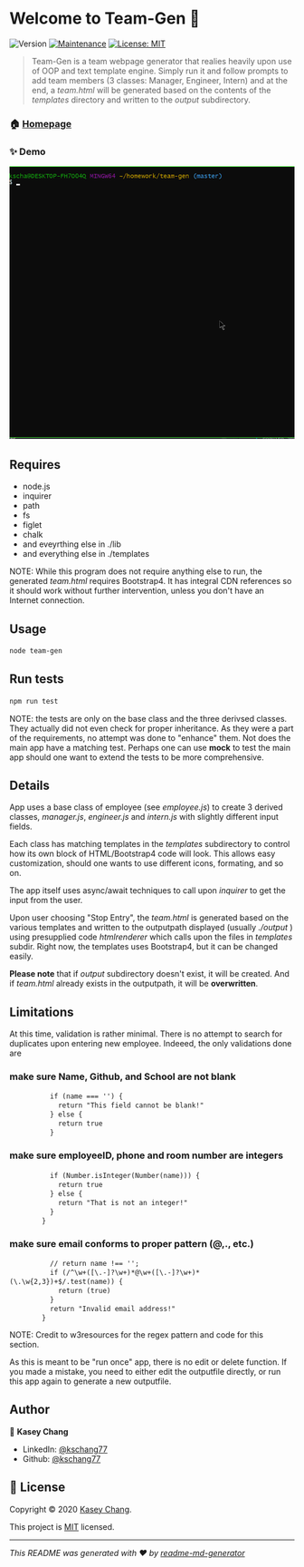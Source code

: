 # Welcome to Team-Gen 👋
![Version](https://img.shields.io/badge/version-0.1-blue.svg?cacheSeconds=2592000)
[![Maintenance](https://img.shields.io/badge/Maintained%3F-yes-green.svg)](https://github.com/kschang77/team-gen/graphs/commit-activity)
[![License: MIT](https://img.shields.io/github/license/kschang77/Team-Gen)](https://github.com/kschang77/team-gen/blob/master/LICENSE)

> Team-Gen is a team webpage generator that realies heavily upon use of OOP and text template engine. Simply run it and follow prompts to add team members (3 classes: Manager, Engineer, Intern) and at the end, a _team.html_ will be generated based on the contents of the _templates_ directory and written to the _output_ subdirectory. 

### 🏠 [Homepage](https://github.com/kschang77/team-gen)

### ✨ Demo

![Demo](./Assets/test3.gif)

## Requires
  * node.js
  * inquirer
  * path
  * fs
  * figlet
  * chalk
  * and eveyrthing else in ./lib
  * and everything else in ./templates

NOTE: While this program does not require anything else to run, the generated _team.html_ requires Bootstrap4. It has integral CDN references so it should work without further intervention, unless you don't have an Internet connection. 

## Usage

```sh
node team-gen
```

## Run tests

```sh
npm run test
```

NOTE: the tests are only on the base class and the three derivsed classes. They actually did not even check for proper inheritance. As they were a part of the requirements, no attempt was done to "enhance" them. Not does the main app have a matching test. Perhaps one can use **mock** to test the main app should one want to extend the tests to be more comprehensive. 

## Details

App uses a base class of employee (see _employee.js_) to create 3 derived classes, _manager.js_, _engineer.js_ and _intern.js_ with slightly different input fields. 

Each class has matching templates in the _templates_ subdirectory to control how its own block of HTML/Bootstrap4 code will look. This allows easy customization, should one wants to use different icons, formating, and so on. 

The app itself uses async/await techniques to call upon _inquirer_ to get the input from the user. 

Upon user choosing "Stop Entry", the _team.html_ is generated based on the various templates and written to the outputpath displayed (usually _./output_ ) using presupplied code _htmlrenderer_ which calls upon the files in _templates_ subdir. Right now, the templates uses Bootstrap4, but it can be changed easily. 

**Please note** that if _output_ subdirectory doesn't exist, it will be created. And if _team.html_ already exists in the outputpath, it will be **overwritten**. 


## Limitations

At this time, validation is rather minimal. There is no attempt to search for duplicates upon entering new employee. Indeeed, the only validations done are 

### make sure Name, Github, and School are not blank

```        validate: function validateNonBlank(name) {
          if (name === '') {
            return "This field cannot be blank!"
          } else {
            return true
          }
```

### make sure employeeID, phone and room number are integers

```       validate: function validateInt(name) {
          if (Number.isInteger(Number(name))) {
            return true
          } else {
            return "That is not an integer!"
          }
        }
   ```

### make sure email conforms to proper pattern (@,., etc.) 

```       validate: function validateEmail(name) {
          // return name !== '';
          if (/^\w+([\.-]?\w+)*@\w+([\.-]?\w+)*(\.\w{2,3})+$/.test(name)) {
            return (true)
          }
          return "Invalid email address!"
        }
 ```

NOTE: Credit to w3resources for the regex pattern and code for this section. 

As this is meant to be "run once" app, there is no edit or delete function.  If you made a mistake, you need to either edit the outputfile directly, or run this app again to generate a new outputfile. 


## Author

👤 **Kasey Chang**

* LinkedIn: [@kschang77](https://www.linkedin.com/in/kasey-chang-0932b332/)
* Github: [@kschang77](https://github.com/kschang77)


## 📝 License

Copyright © 2020 [Kasey Chang](https://github.com/kschang77).

This project is [MIT](https://github.com/kschang77/team-gen/blob/master/LICENSE) licensed.

***
_This README was generated with ❤️ by [readme-md-generator](https://github.com/kefranabg/readme-md-generator)_
